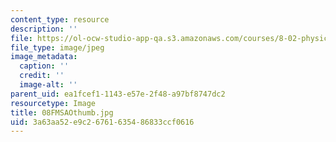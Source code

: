 ```yaml
---
content_type: resource
description: ''
file: https://ol-ocw-studio-app-qa.s3.amazonaws.com/courses/8-02-physics-ii-electricity-and-magnetism-spring-2007/3a63aa52e9c26761635486833ccf0616_08FMSAOthumb.jpg
file_type: image/jpeg
image_metadata:
  caption: ''
  credit: ''
  image-alt: ''
parent_uid: ea1fcef1-1143-e57e-2f48-a97bf8747dc2
resourcetype: Image
title: 08FMSAOthumb.jpg
uid: 3a63aa52-e9c2-6761-6354-86833ccf0616
---
```

